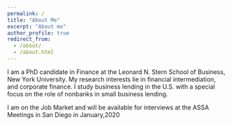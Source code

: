 ```yaml
---
permalink: /
title: "About Me"
excerpt: "About me"
author_profile: true
redirect_from: 
  - /about/
  - /about.html
---
```



I am a PhD candidate in Finance at the Leonard N. Stern School of Business, New York University. My research interests lie in financial intermediation, and corporate finance. I study business lending in the U.S. with a special focus on the role of nonbanks in small business lending. 

I am on the Job Market and will be available for interviews at the ASSA Meetings in San Diego in January,2020


